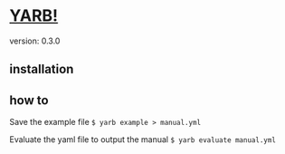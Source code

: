# [ YARB! ](https://github.com/denislaliberte/yarb)
version: 0.3.0


## installation



## how to

Save the example file
`$ yarb example > manual.yml`

Evaluate the yaml file to output the manual
`$ yarb evaluate manual.yml`


